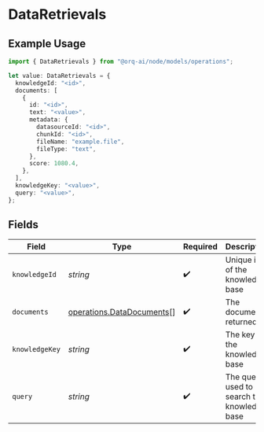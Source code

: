 # DataRetrievals

## Example Usage

```typescript
import { DataRetrievals } from "@orq-ai/node/models/operations";

let value: DataRetrievals = {
  knowledgeId: "<id>",
  documents: [
    {
      id: "<id>",
      text: "<value>",
      metadata: {
        datasourceId: "<id>",
        chunkId: "<id>",
        fileName: "example.file",
        fileType: "text",
      },
      score: 1080.4,
    },
  ],
  knowledgeKey: "<value>",
  query: "<value>",
};
```

## Fields

| Field                                                                  | Type                                                                   | Required                                                               | Description                                                            |
| ---------------------------------------------------------------------- | ---------------------------------------------------------------------- | ---------------------------------------------------------------------- | ---------------------------------------------------------------------- |
| `knowledgeId`                                                          | *string*                                                               | :heavy_check_mark:                                                     | Unique id of the knowledge base                                        |
| `documents`                                                            | [operations.DataDocuments](../../models/operations/datadocuments.md)[] | :heavy_check_mark:                                                     | The documents returned                                                 |
| `knowledgeKey`                                                         | *string*                                                               | :heavy_check_mark:                                                     | The key of the knowledge base                                          |
| `query`                                                                | *string*                                                               | :heavy_check_mark:                                                     | The query used to search the knowledge base                            |